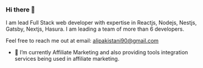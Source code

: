 ### Hi there 👋

I am lead Full Stack web developer with expertise in Reactjs, Nodejs, Nestjs, Gatsby, Nextjs, Hasura. I am leading a team of more than 6 developers. 

Feel free to reach me out at email: alipakistani90@gmail.com

- 🌱 I’m currently Affiliate Marketing and also providing tools integration services being used in affiliate marketing. 
 

<!--
**alipetarian/alipetarian** is a ✨ _special_ ✨ repository because its `README.md` (this file) appears on your GitHub profile.

Here are some ideas to get you started:

- 🔭 I’m currently working on ...
- 🌱 I’m currently learning ...
- 👯 I’m looking to collaborate on ...
- 🤔 I’m looking for help with ...
- 💬 Ask me about ...
- 📫 How to reach me: ...
- 😄 Pronouns: ...
- ⚡ Fun fact: ...
-->
